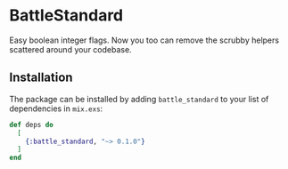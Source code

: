 # BattleStandard

Easy boolean integer flags. Now you too can remove the scrubby helpers scattered around your codebase.

## Installation

The package can be installed by adding `battle_standard` to your list of dependencies in `mix.exs`:

```elixir
def deps do
  [
    {:battle_standard, "~> 0.1.0"}
  ]
end
```
